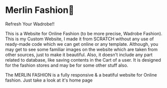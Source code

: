 # Merlin Fashion🛒
Refresh Your Wadrobe!!

This is a Website for Online Fashion (to be more precise, Wadrobe Fashion).
This is my Custom Website, I made it from SCRATCH without any use of ready-made code which we can get online or any template.
Although, you may get to see some familiar images on the website which are taken from other sources, just to make it beautiful.
Also, it doesn't include any part related to database, like saving contents in the Cart of a user. It is designed for the fashion stores and may be for some other stuff also.

The MERLIN FASHION is a fully responsive & a beatiful website for Online fashion. Just take a look at it's home page

